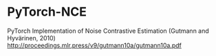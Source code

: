 # PyTorch-NCE
PyTorch Implementation of Noise Contrastive Estimation (Gutmann and Hyvärinen, 2010)
http://proceedings.mlr.press/v9/gutmann10a/gutmann10a.pdf
